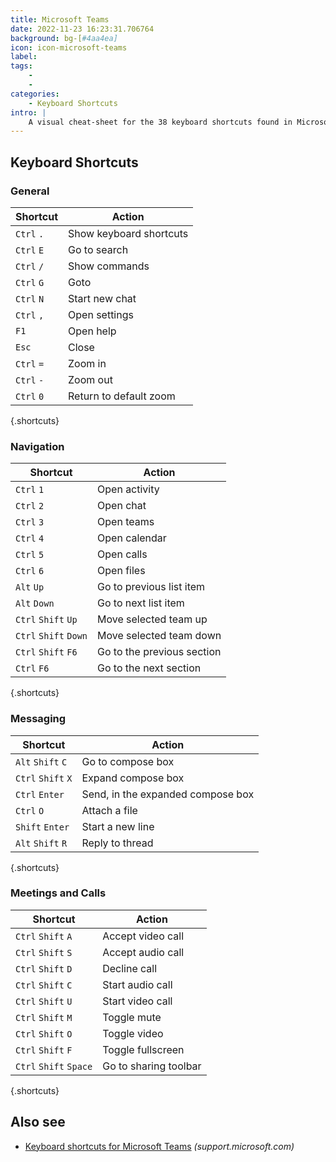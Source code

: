```yaml
---
title: Microsoft Teams
date: 2022-11-23 16:23:31.706764
background: bg-[#4aa4ea]
icon: icon-microsoft-teams
label: 
tags: 
    - 
    - 
categories:
    - Keyboard Shortcuts
intro: |
    A visual cheat-sheet for the 38 keyboard shortcuts found in Microsoft Teams
---
```




Keyboard Shortcuts
------------------



### General

Shortcut | Action
---|---
`Ctrl` `.`  | Show keyboard shortcuts
`Ctrl` `E`  | Go to search
`Ctrl` `/`  | Show commands
`Ctrl` `G`  | Goto
`Ctrl` `N`  | Start new chat
`Ctrl` `,`  | Open settings
`F1`  | Open help
`Esc`  | Close
`Ctrl` `=`  | Zoom in
`Ctrl` `-`  | Zoom out
`Ctrl` `0`  | Return to default zoom
{.shortcuts}


### Navigation

Shortcut | Action
---|---
`Ctrl` `1`  | Open activity
`Ctrl` `2`  | Open chat
`Ctrl` `3`  | Open teams
`Ctrl` `4`  | Open calendar
`Ctrl` `5`  | Open calls
`Ctrl` `6`  | Open files
`Alt` `Up`  | Go to previous list item
`Alt` `Down`  | Go to next list item
`Ctrl` `Shift` `Up`  | Move selected team up
`Ctrl` `Shift` `Down`  | Move selected team down
`Ctrl` `Shift` `F6`  | Go to the previous section
`Ctrl` `F6`  | Go to the next section
{.shortcuts}


### Messaging

Shortcut | Action
---|---
`Alt` `Shift` `C`  | Go to compose box
`Ctrl` `Shift` `X`  | Expand compose box
`Ctrl` `Enter`  | Send, in the expanded compose box
`Ctrl` `O`  | Attach a file
`Shift` `Enter`  | Start a new line
`Alt` `Shift` `R`  | Reply to thread
{.shortcuts}


### Meetings and Calls

Shortcut | Action
---|---
`Ctrl` `Shift` `A`  | Accept video call
`Ctrl` `Shift` `S`  | Accept audio call
`Ctrl` `Shift` `D`  | Decline call
`Ctrl` `Shift` `C`  | Start audio call
`Ctrl` `Shift` `U`  | Start video call
`Ctrl` `Shift` `M`  | Toggle mute
`Ctrl` `Shift` `O`  | Toggle video
`Ctrl` `Shift` `F`  | Toggle fullscreen
`Ctrl` `Shift` `Space`  | Go to sharing toolbar
{.shortcuts}




Also see
--------
- [Keyboard shortcuts for Microsoft Teams](https://support.microsoft.com/en-us/office/keyboard-shortcuts-for-microsoft-teams-2e8e2a70-e8d8-4a19-949b-4c36dd5292d2) _(support.microsoft.com)_
